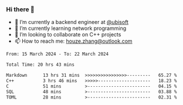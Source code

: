 ### Hi there 👋
- 🔭 I’m currently a backend engineer at [@ubisoft](https://github.com/ubisoft)
- 🌱 I’m currently learning network programming
- 👯 I’m looking to collaborate on C++ projects
- 📫 How to reach me: houze.zhang@outlook.com

<!--START_SECTION:waka-->

```txt
From: 15 March 2024 - To: 22 March 2024

Total Time: 20 hrs 43 mins

Markdown      13 hrs 31 mins  >>>>>>>>>>>>>>>>---------   65.27 %
C++           3 hrs 46 mins   >>>>>--------------------   18.23 %
C             51 mins         >------------------------   04.15 %
SQL           48 mins         >------------------------   03.88 %
TOML          28 mins         >------------------------   02.31 %
```

<!--END_SECTION:waka-->
